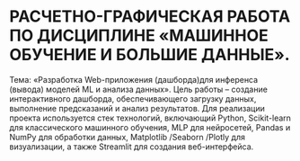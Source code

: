 # РАСЧЕТНО-ГРАФИЧЕСКАЯ РАБОТА ПО ДИСЦИПЛИНЕ «МАШИННОЕ ОБУЧЕНИЕ И БОЛЬШИЕ ДАННЫЕ».
Тема: «Разработка Web-приложения (дашборда)для инференса (вывода) моделей ML и анализа данных».
Цель работы – создание интерактивного дашборда, обеспечивающего загрузку данных, выполнение предсказаний и анализ результатов. 
Для реализации проекта используется стек технологий, включающий Python, Scikit-learn для классического машинного обучения, MLP для нейросетей, Pandas и NumPy для обработки данных, Matplotlib /Seaborn /Plotly для визуализации, а также Streamlit для создания веб-интерфейса.
